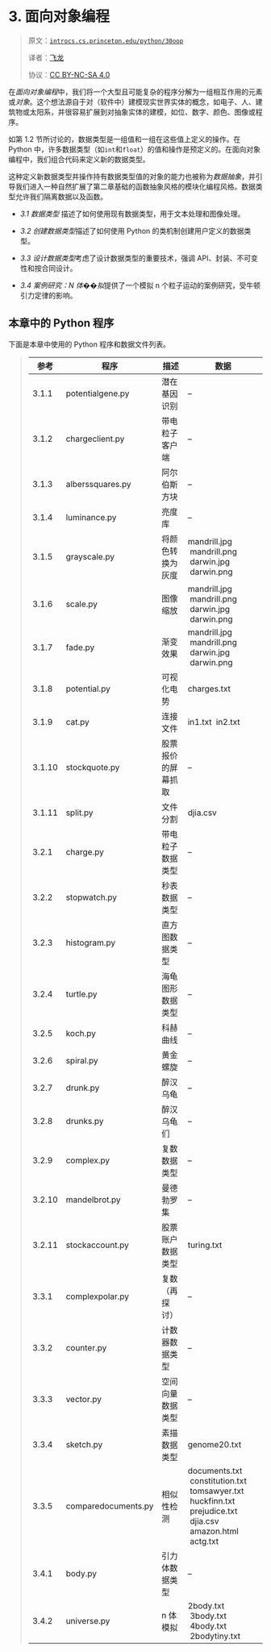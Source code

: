 # 3\. 面向对象编程

> 原文：[`introcs.cs.princeton.edu/python/30oop`](https://introcs.cs.princeton.edu/python/30oop)
> 
> 译者：[飞龙](https://github.com/wizardforcel)
> 
> 协议：[CC BY-NC-SA 4.0](https://creativecommons.org/licenses/by-nc-sa/4.0/)


在*面向对象编程*中，我们将一个大型且可能复杂的程序分解为一组相互作用的元素或*对象*。这个想法源自于对（软件中）建模现实世界实体的概念，如电子、人、建筑物或太阳系，并很容易扩展到对抽象实体的建模，如位、数字、颜色、图像或程序。

如第 1.2 节所讨论的，数据类型是一组值和一组在这些值上定义的操作。在 Python 中，许多数据类型（如`int`和`float`）的值和操作是预定义的。在面向对象编程中，我们组合代码来定义新的数据类型。

这种定义新数据类型并操作持有数据类型值的对象的能力也被称为*数据抽象*，并引导我们进入一种自然扩展了第二章基础的函数抽象风格的模块化编程风格。数据类型允许我们隔离数据以及函数。

+   *3.1 数据类型* 描述了如何使用现有数据类型，用于文本处理和图像处理。

+   *3.2 创建数据类型*描述了如何使用 Python 的类机制创建用户定义的数据类型。

+   *3.3 设计数据类型*考虑了设计数据类型的重要技术，强调 API、封装、不可变性和按合同设计。

+   *3.4 案例研究：N 体��拟*提供了一个模拟 n 个粒子运动的案例研究，受牛顿引力定律的影响。

## 本章中的 Python 程序

下面是本章中使用的 Python 程序和数据文件列表。

> | **参考** | **程序** | **描述** | **数据** |
> | --- | --- | --- | --- |
> | 3.1.1 | potentialgene.py | 潜在基因识别 | – |
> | 3.1.2 | chargeclient.py | 带电粒子客户端 | – |
> | 3.1.3 | alberssquares.py | 阿尔伯斯方块 | – |
> | 3.1.4 | luminance.py | 亮度库 | – |
> | 3.1.5 | grayscale.py | 将颜色转换为灰度 | mandrill.jpg  mandrill.png  darwin.jpg  darwin.png   |
> | 3.1.6 | scale.py | 图像缩放 | mandrill.jpg  mandrill.png  darwin.jpg  darwin.png   |
> | 3.1.7 | fade.py | 渐变效果 | mandrill.jpg  mandrill.png  darwin.jpg  darwin.png   |
> | 3.1.8 | potential.py | 可视化电势 | charges.txt   |
> | 3.1.9 | cat.py | 连接文件 | in1.txt  in2.txt   |
> | 3.1.10 | stockquote.py | 股票报价的屏幕抓取 | – |
> | 3.1.11 | split.py | 文件分割 | djia.csv   |
> | 3.2.1 | charge.py | 带电粒子数据类型 | – |
> | 3.2.2 | stopwatch.py | 秒表数据类型 | – |
> | 3.2.3 | histogram.py | 直方图数据类型 | – |
> | 3.2.4 | turtle.py | 海龟图形数据类型 | – |
> | 3.2.5 | koch.py | 科赫曲线 | – |
> | 3.2.6 | spiral.py | 黄金螺旋 | – |
> | 3.2.7 | drunk.py | 醉汉乌龟 | – |
> | 3.2.8 | drunks.py | 醉汉乌龟们 | – |
> | 3.2.9 | complex.py | 复数数据类型 | – |
> | 3.2.10 | mandelbrot.py | 曼德勃罗集 | – |
> | 3.2.11 | stockaccount.py | 股票账户数据类型 | turing.txt   |
> | 3.3.1 | complexpolar.py | 复数（再探讨） | – |
> | 3.3.2 | counter.py | 计数器数据类型 | – |
> | 3.3.3 | vector.py | 空间向量数据类型 | – |
> | 3.3.4 | sketch.py | 素描数据类型 | genome20.txt   |
> | 3.3.5 | comparedocuments.py | 相似性检测 | documents.txt  constitution.txt  tomsawyer.txt  huckfinn.txt  prejudice.txt  djia.csv  amazon.html  actg.txt   |
> | 3.4.1 | body.py | 引力体数据类型 | – |
> | 3.4.2 | universe.py | n 体模拟 | 2body.txt  3body.txt  4body.txt  2bodytiny.txt   |
